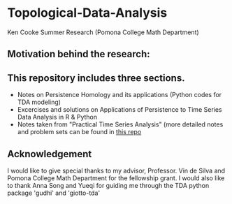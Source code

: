 # Topological-Data-Analysis
Ken Cooke Summer Research (Pomona College Math Department) 

## Motivation behind the research: 


## This repository includes three sections. 
- Notes on Persistence Homology and its applications (Python codes for TDA modeling)
- Excercises and solutions on Applications of Persistence to Time Series Data Analysis in R & Python 
- Notes taken from "Practical Time Series Analysis" (more detailed notes and problem sets can be found in [this repo](https://github.com/sarahheayoon/Practical-Time-Series-Analysis-Prediction-With-Statistics-And-Machine-Learning-Notes)

## Acknowledgement
I would like to give special thanks to my advisor, Professor. Vin de Silva and Pomona College Math Department for the fellowship grant. 
I would also like to thank Anna Song and Yueqi for guiding me through the TDA python package 'gudhi' and 'giotto-tda'
